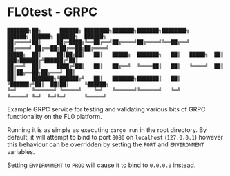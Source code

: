 # FL0test - GRPC
``````
███████╗██╗      ██████╗ ████████╗███████╗███████╗████████╗         ██████╗ ██████╗ ██████╗  ██████╗
██╔════╝██║     ██╔═████╗╚══██╔══╝██╔════╝██╔════╝╚══██╔══╝        ██╔════╝ ██╔══██╗██╔══██╗██╔════╝
█████╗  ██║     ██║██╔██║   ██║   █████╗  ███████╗   ██║   █████╗  ██║  ███╗██████╔╝██████╔╝██║
██╔══╝  ██║     ████╔╝██║   ██║   ██╔══╝  ╚════██║   ██║   ╚════╝  ██║   ██║██╔══██╗██╔═══╝ ██║
██║     ███████╗╚██████╔╝   ██║   ███████╗███████║   ██║           ╚██████╔╝██║  ██║██║     ╚██████╗
╚═╝     ╚══════╝ ╚═════╝    ╚═╝   ╚══════╝╚══════╝   ╚═╝            ╚═════╝ ╚═╝  ╚═╝╚═╝      ╚═════╝

``````

Example GRPC service for testing and validating various bits of GRPC functionality on the FL0 platform.

Running it is as simple as executing `cargo run` in the root directory.
By default, it will attempt to bind to port `8080` on `localhost` (`127.0.0.1`) however this behaviour can be overridden by setting the `PORT` and `ENVIRONMENT` variables.

Setting `ENVIRONMENT` to `PROD` will cause it to bind to `0.0.0.0` instead.
